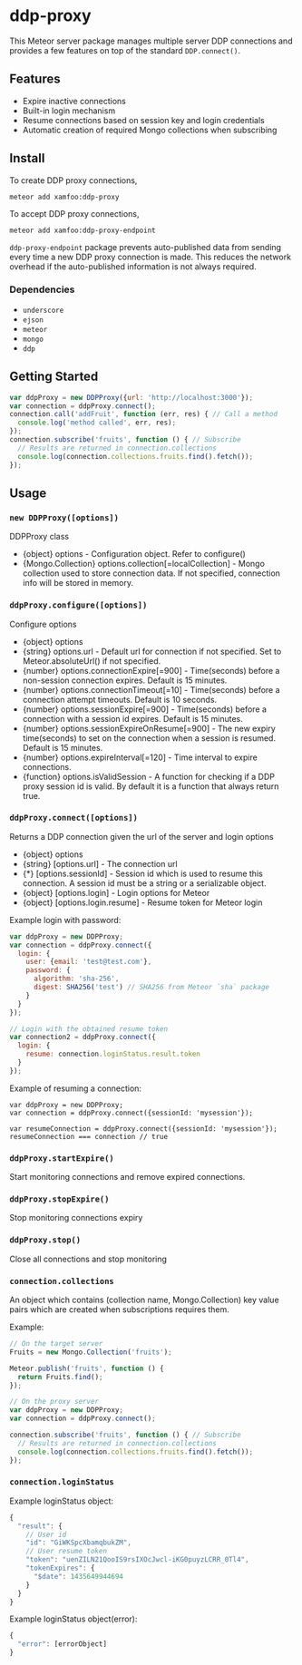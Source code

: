 # ddp-proxy

This Meteor server package manages multiple server DDP connections and
provides a few features on top of the standard `DDP.connect()`.

## Features

- Expire inactive connections
- Built-in login mechanism
- Resume connections based on session key and login credentials
- Automatic creation of required Mongo collections when subscribing

## Install

To create DDP proxy connections,

```
meteor add xamfoo:ddp-proxy
```

To accept DDP proxy connections,

```
meteor add xamfoo:ddp-proxy-endpoint
```

`ddp-proxy-endpoint` package prevents auto-published data from sending every
time a new DDP proxy connection is made. This reduces the network overhead if
the auto-published information is not always required.

### Dependencies
- `underscore`
- `ejson`
- `meteor`
- `mongo`
- `ddp`

## Getting Started

```javascript
var ddpProxy = new DDPProxy({url: 'http://localhost:3000'});
var connection = ddpProxy.connect();
connection.call('addFruit', function (err, res) { // Call a method
  console.log('method called', err, res);
});
connection.subscribe('fruits', function () { // Subscribe
  // Results are returned in connection.collections
  console.log(connection.collections.fruits.find().fetch());
});
```

## Usage

### `new DDPProxy([options])`

DDPProxy class

- {object} options - Configuration object. Refer to configure()
- {Mongo.Collection} options.collection[=localCollection] - Mongo
  collection used to store connection data. If not specified, connection
  info will be stored in memory.

### `ddpProxy.configure([options])`

Configure options

- {object} options
- {string} options.url - Default url for connection if not specified.
  Set to Meteor.absoluteUrl() if not specified.
- {number} options.connectionExpire[=900] - Time(seconds) before a
  non-session connection expires. Default is 15 minutes.
- {number} options.connectionTimeout[=10] - Time(seconds) before a
  connection attempt timeouts. Default is 10 seconds.
- {number} options.sessionExpire[=900] - Time(seconds) before a
  connection with a session id expires. Default is 15 minutes.
- {number} options.sessionExpireOnResume[=900] - The new expiry
  time(seconds) to set on the connection when a session is resumed. Default
  is 15 minutes.
- {number} options.expireInterval[=120] - Time interval to expire
  connections.
- {function} options.isValidSession - A function for checking
  if a DDP proxy session id is valid. By default it is a function that
  always return true.

### `ddpProxy.connect([options])`

Returns a DDP connection given the url of the server and login options

- {object} options
- {string} [options.url] - The connection url
- {\*} [options.sessionId] - Session id which is used to resume this
  connection. A session id must be a string or a serializable object.
- {object} [options.login] - Login options for Meteor
- {object} [options.login.resume] - Resume token for Meteor login

Example login with password:

```javascript
var ddpProxy = new DDPProxy;
var connection = ddpProxy.connect({
  login: {
    user: {email: 'test@test.com'},
    password: {
      algorithm: 'sha-256',
      digest: SHA256('test') // SHA256 from Meteor `sha` package
    }
  }
});

// Login with the obtained resume token
var connection2 = ddpProxy.connect({
  login: {
    resume: connection.loginStatus.result.token
  }
});
```

Example of resuming a connection:

```
var ddpProxy = new DDPProxy;
var connection = ddpProxy.connect({sessionId: 'mysession'});

var resumeConnection = ddpProxy.connect({sessionId: 'mysession'});
resumeConnection === connection // true
```

### `ddpProxy.startExpire()`

Start monitoring connections and remove expired connections.

### `ddpProxy.stopExpire()`

Stop monitoring connections expiry

### `ddpProxy.stop()`

Close all connections and stop monitoring

### `connection.collections`

An object which contains (collection name, Mongo.Collection) key value pairs
which are created when subscriptions requires them.

Example: 

```javascript
// On the target server
Fruits = new Mongo.Collection('fruits');

Meteor.publish('fruits', function () {
  return Fruits.find();
});
```

```javascript
// On the proxy server
var ddpProxy = new DDPProxy;
var connection = ddpProxy.connect();

connection.subscribe('fruits', function () { // Subscribe
  // Results are returned in connection.collections
  console.log(connection.collections.fruits.find().fetch());
});
```

### `connection.loginStatus`

Example loginStatus object:
```javascript
{
  "result": {
    // User id
    "id": "GiWKSpcXbamqbukZM",
    // User resume token
    "token": "uenZILN21QooIS9rsIXOcJwcl-iKG0puyzLCRR_0Tl4",
    "tokenExpires": {
      "$date": 1435649944694
    }
  }
}
```

Example loginStatus object(error):
```javascript
{
  "error": [errorObject]
}
```
